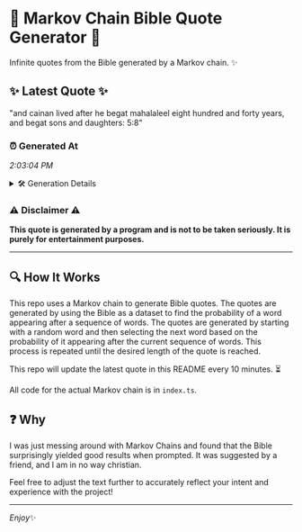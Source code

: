 # 📖 Markov Chain Bible Quote Generator 📖

Infinite quotes from the Bible generated by a Markov chain. ✨

## ✨ Latest Quote ✨
"and cainan lived after he begat mahalaleel eight hundred and forty years, and begat sons and daughters: 5:8"

### ⏰ Generated At
*2:03:04 PM*

<details>
    <summary>🛠️ Generation Details</summary>
    <p>
        <strong>🌱 Seed:</strong> and<br>
        <strong>🔄 Iterations:</strong> 17<br>
        <strong>📜 Context History:</strong><br>[ and ]: cainan<br>[ and, cainan ]: lived<br>[ and, cainan, lived ]: after<br>[ and, cainan, lived, after ]: he<br>[ and, cainan, lived, after, he ]: begat<br>[ and, cainan, lived, after, he, begat ]: mahalaleel<br>[ cainan, lived, after, he, begat, mahalaleel ]: eight<br>[ lived, after, he, begat, mahalaleel, eight ]: hundred<br>[ after, he, begat, mahalaleel, eight, hundred ]: and<br>[ he, begat, mahalaleel, eight, hundred, and ]: forty<br>[ begat, mahalaleel, eight, hundred, and, forty ]: years,<br>[ mahalaleel, eight, hundred, and, forty, years, ]: and<br>[ eight, hundred, and, forty, years,, and ]: begat<br>[ hundred, and, forty, years,, and, begat ]: sons<br>[ and, forty, years,, and, begat, sons ]: and<br>[ forty, years,, and, begat, sons, and ]: daughters:<br>[ years,, and, begat, sons, and, daughters: ]: 5:8<br>
    </p>
</details>

### ⚠️ Disclaimer ⚠️
**This quote is generated by a program and is not to be taken seriously. It is purely for entertainment purposes.**

---

## 🔍 How It Works

This repo uses a Markov chain to generate Bible quotes. The quotes are generated by using the Bible as a dataset to find the probability of a word appearing after a sequence of words. The quotes are generated by starting with a random word and then selecting the next word based on the probability of it appearing after the current sequence of words. This process is repeated until the desired length of the quote is reached.

This repo will update the latest quote in this README every 10 minutes. ⏳

All code for the actual Markov chain is in `index.ts`.

## ❓ Why

I was just messing around with Markov Chains and found that the Bible surprisingly yielded good results when prompted. 
It was suggested by a friend, and I am in no way christian.

Feel free to adjust the text further to accurately reflect your intent and experience with the project!

---

*Enjoy*✨
